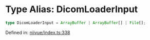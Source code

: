 # Type Alias: DicomLoaderInput

```ts
type DicomLoaderInput = ArrayBuffer | ArrayBuffer[] | File[];
```

Defined in: [niivue/index.ts:338](https://github.com/niivue/niivue/blob/main/packages/niivue/src/niivue/index.ts#L338)
